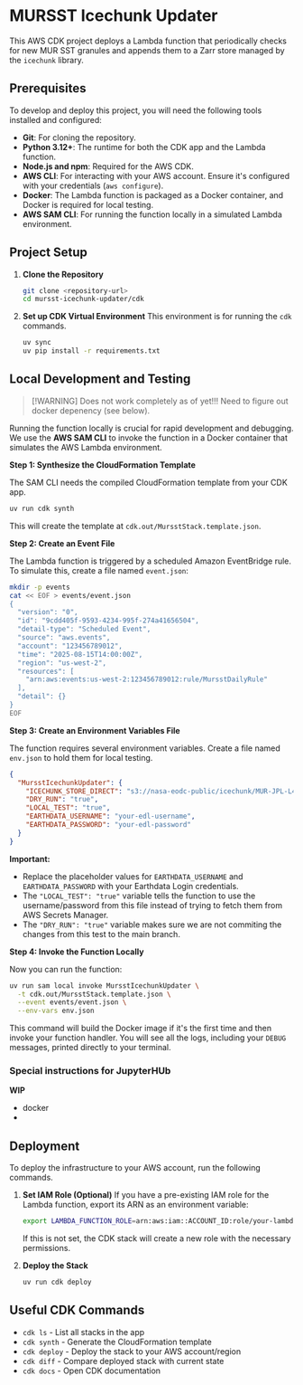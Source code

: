 # MURSST Icechunk Updater

This AWS CDK project deploys a Lambda function that periodically checks for new MUR SST granules and appends them to a Zarr store managed by the `icechunk` library.

## Prerequisites

To develop and deploy this project, you will need the following tools installed and configured:

- **Git**: For cloning the repository.
- **Python 3.12+**: The runtime for both the CDK app and the Lambda function.
- **Node.js and npm**: Required for the AWS CDK.
- **AWS CLI**: For interacting with your AWS account. Ensure it's configured with your credentials (`aws configure`).
- **Docker**: The Lambda function is packaged as a Docker container, and Docker is required for local testing.
- **AWS SAM CLI**: For running the function locally in a simulated Lambda environment.


## Project Setup

1.  **Clone the Repository**
    ```bash
    git clone <repository-url>
    cd mursst-icechunk-updater/cdk
    ```

2.  **Set up CDK Virtual Environment**
    This environment is for running the `cdk` commands.
    ```bash
    uv sync
    uv pip install -r requirements.txt
    ```

## Local Development and Testing

>[!WARNING] Does not work completely as of yet!!! Need to figure out docker depenency (see below). 

Running the function locally is crucial for rapid development and debugging. We use the **AWS SAM CLI** to invoke the function in a Docker container that simulates the AWS Lambda environment.

**Step 1: Synthesize the CloudFormation Template**

The SAM CLI needs the compiled CloudFormation template from your CDK app.
```bash
uv run cdk synth
```
This will create the template at `cdk.out/MursstStack.template.json`.

**Step 2: Create an Event File**

The Lambda function is triggered by a scheduled Amazon EventBridge rule. To simulate this, create a file named `event.json`:
```bash
mkdir -p events
cat << EOF > events/event.json
{
  "version": "0",
  "id": "9cdd405f-9593-4234-995f-274a41656504",
  "detail-type": "Scheduled Event",
  "source": "aws.events",
  "account": "123456789012",
  "time": "2025-08-15T14:00:00Z",
  "region": "us-west-2",
  "resources": [
    "arn:aws:events:us-west-2:123456789012:rule/MursstDailyRule"
  ],
  "detail": {}
}
EOF
```

**Step 3: Create an Environment Variables File**

The function requires several environment variables. Create a file named `env.json` to hold them for local testing.

```json
{
  "MursstIcechunkUpdater": {
    "ICECHUNK_STORE_DIRECT": "s3://nasa-eodc-public/icechunk/MUR-JPL-L4-GLOB-v4.1-virtual-v2-p2",
    "DRY_RUN": "true",
    "LOCAL_TEST": "true",
    "EARTHDATA_USERNAME": "your-edl-username",
    "EARTHDATA_PASSWORD": "your-edl-password"
  }
}
```
**Important:**
- Replace the placeholder values for `EARTHDATA_USERNAME` and `EARTHDATA_PASSWORD` with your Earthdata Login credentials.
- The `"LOCAL_TEST": "true"` variable tells the function to use the username/password from this file instead of trying to fetch them from AWS Secrets Manager.
- The `"DRY_RUN": "true"` variable makes sure we are not commiting the changes from this test to the main branch.

**Step 4: Invoke the Function Locally**

Now you can run the function:
```bash
uv run sam local invoke MursstIcechunkUpdater \
  -t cdk.out/MursstStack.template.json \
  --event events/event.json \
  --env-vars env.json
```
This command will build the Docker image if it's the first time and then invoke your function handler. You will see all the logs, including your `DEBUG` messages, printed directly to your terminal.

### Special instructions for JupyterHUb

**WIP**

- docker
- 

## Deployment

To deploy the infrastructure to your AWS account, run the following commands.

1.  **Set IAM Role (Optional)**
    If you have a pre-existing IAM role for the Lambda function, export its ARN as an environment variable:
    ```bash
    export LAMBDA_FUNCTION_ROLE=arn:aws:iam::ACCOUNT_ID:role/your-lambda-role-name
    ```
    If this is not set, the CDK stack will create a new role with the necessary permissions.

2.  **Deploy the Stack**
    ```bash
    uv run cdk deploy
    ```

## Useful CDK Commands

- `cdk ls`          - List all stacks in the app
- `cdk synth`       - Generate the CloudFormation template
- `cdk deploy`      - Deploy the stack to your AWS account/region
- `cdk diff`        - Compare deployed stack with current state
- `cdk docs`        - Open CDK documentation